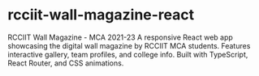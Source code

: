 # rcciit-wall-magazine-react
RCCIIT Wall Magazine - MCA 2021-23 A responsive React web app showcasing the digital wall magazine by RCCIIT MCA students. Features interactive gallery, team profiles, and college info. Built with TypeScript, React Router, and CSS animations.

